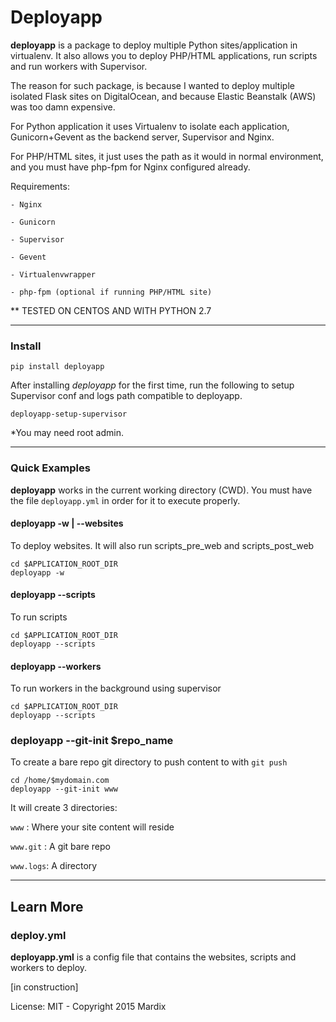 # Deployapp

**deployapp** is a package to deploy multiple Python sites/application in virtualenv.  It also allows you to deploy PHP/HTML applications, run scripts and run workers with Supervisor.

The reason for such package, is because I wanted to deploy multiple isolated Flask sites on DigitalOcean, and because Elastic Beanstalk (AWS) was too damn expensive. 

For Python application it uses Virtualenv to isolate each application, Gunicorn+Gevent as the backend server,
Supervisor and Nginx.

For PHP/HTML sites, it just uses the path as it would in normal environment, and you must have php-fpm for Nginx configured already.


Requirements:

    - Nginx

    - Gunicorn

    - Supervisor

    - Gevent

    - Virtualenvwrapper

    - php-fpm (optional if running PHP/HTML site)
    

** TESTED ON CENTOS AND WITH PYTHON 2.7

---

### Install

	pip install deployapp


After installing *deployapp* for the first time, run the following to setup
Supervisor conf and logs path compatible to deployapp.

    deployapp-setup-supervisor

*You may need root admin.

---

### Quick Examples

**deployapp** works in the current working directory (CWD). You must have the file
`deployapp.yml` in order for it to execute properly.


#### deployapp -w | --websites

To deploy websites. It will also run scripts_pre_web and scripts_post_web

    cd $APPLICATION_ROOT_DIR
    deployapp -w


#### deployapp --scripts

To run scripts

    cd $APPLICATION_ROOT_DIR
    deployapp --scripts

#### deployapp --workers

To run workers in the background using supervisor

    cd $APPLICATION_ROOT_DIR
    deployapp --scripts


### deployapp --git-init $repo_name

To create a bare repo git directory to push content to with `git push`

    cd /home/$mydomain.com
    deployapp --git-init www

It will create 3 directories:

`www` : Where your site content will reside

`www.git` : A git bare repo

`www.logs`: A directory


---

## Learn More

### deploy.yml

**deployapp.yml** is a config file that contains the websites, scripts and workers
to deploy.


[in construction]



License: MIT - Copyright 2015 Mardix

